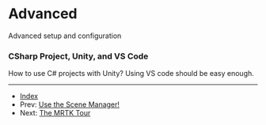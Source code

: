 # Advanced

Advanced setup and configuration

### CSharp Project, Unity, and VS Code

How to use C# projects with Unity?
Using VS code should be easy enough.



---

- [Index](./readme.md)
- Prev: [Use the Scene Manager!](./scenes.md)
- Next: [The MRTK Tour](./mrtk-tour/readme.md)

